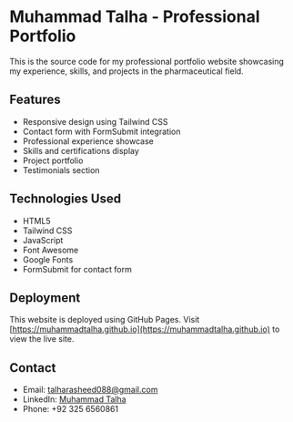 # Muhammad Talha - Professional Portfolio

This is the source code for my professional portfolio website showcasing my experience, skills, and projects in the pharmaceutical field.

## Features

- Responsive design using Tailwind CSS
- Contact form with FormSubmit integration
- Professional experience showcase
- Skills and certifications display
- Project portfolio
- Testimonials section

## Technologies Used

- HTML5
- Tailwind CSS
- JavaScript
- Font Awesome
- Google Fonts
- FormSubmit for contact form

## Deployment

This website is deployed using GitHub Pages. Visit [https://muhammadtalha.github.io](https://muhammadtalha.github.io) to view the live site.

## Contact

- Email: talharasheed088@gmail.com
- LinkedIn: [Muhammad Talha](https://www.linkedin.com/in/muhammad-talha-57011b19a)
- Phone: +92 325 6560861 